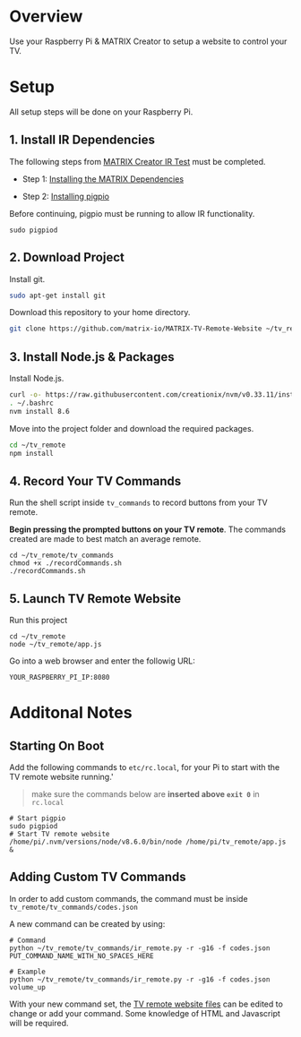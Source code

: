 # Overview
Use your Raspberry Pi & MATRIX Creator to setup a website to control your TV.

# Setup
All setup steps will be done on your Raspberry Pi.
## 1. Install IR Dependencies

The following steps from 
[MATRIX Creator IR Test](https://github.com/matrix-io/matrix-creator-ir-test)
 must be completed.

 - Step 1: [Installing the MATRIX Dependencies](https://github.com/matrix-io/matrix-creator-ir-test#1-installing-the-matrix-dependencies)
 
 - Step 2: [Installing pigpio](https://github.com/matrix-io/matrix-creator-ir-test#2-installing-pigpio)

 Before continuing, pigpio must be running to allow IR functionality.
```
sudo pigpiod
```

## 2. Download Project
Install git.
```bash
sudo apt-get install git
```
Download this repository to your home directory.
```bash
git clone https://github.com/matrix-io/MATRIX-TV-Remote-Website ~/tv_remote
```

## 3. Install Node.js & Packages
Install Node.js.
```bash
curl -o- https://raw.githubusercontent.com/creationix/nvm/v0.33.11/install.sh | bash
. ~/.bashrc
nvm install 8.6
```
Move into the project folder and download the required packages.
```bash
cd ~/tv_remote
npm install
```

## 4. Record Your TV Commands
Run the shell script inside `tv_commands` to record buttons from your TV remote. 

**Begin pressing the prompted buttons on your TV remote**. The commands created are made to best match an average remote.

```
cd ~/tv_remote/tv_commands
chmod +x ./recordCommands.sh
./recordCommands.sh
```

## 5. Launch TV Remote Website
Run this project
```shell
cd ~/tv_remote
node ~/tv_remote/app.js
```

Go into a web browser and enter the followig URL:

`YOUR_RASPBERRY_PI_IP:8080`

# Additonal Notes
## Starting On Boot
Add the following commands to `etc/rc.local`, for your Pi to start with the TV remote website running.'
> make sure the commands below are **inserted above `exit 0`** in `rc.local`
```
# Start pigpio
sudo pigpiod
# Start TV remote website
/home/pi/.nvm/versions/node/v8.6.0/bin/node /home/pi/tv_remote/app.js &
```

## Adding Custom TV Commands
In order to add custom commands, the command must be inside `tv_remote/tv_commands/codes.json`

A new command can be created by using:
```shell
# Command
python ~/tv_remote/tv_commands/ir_remote.py -r -g16 -f codes.json PUT_COMMAND_NAME_WITH_NO_SPACES_HERE

# Example
python ~/tv_remote/tv_commands/ir_remote.py -r -g16 -f codes.json volume_up
```

With your new command set, the [TV remote website files](https://github.com/matrix-io/MATRIX-TV-Remote-Website/tree/master/public) can be edited to change or add your command. Some knowledge of HTML and Javascript will be required.


## 


